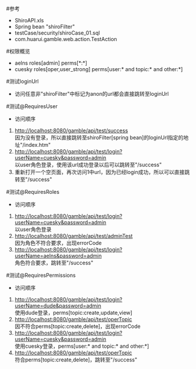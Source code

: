 #参考
- ShiroAPI.xls
- Spring bean "shiroFilter"
- testCase/security/shiroCase_01.sql
- com.huarui.gamble.web.action.TestAction
	
#权限概览
- aelns roles[admin] perms[\*:\*]
- cuesky roles[oper,user_strong] perms[user:\* and topic:\* and other:\*]
	
#测试loginUrl

- 访问任意非"shiroFilter"中标记为anon的url都会直接跳转至loginUrl
	
#测试@RequiresUser

- 访问顺序

1. <http://localhost:8080/gamble/api/test/success>  
		因为没有登录，所以直接跳转至shiroFilter[spring bean]的loginUrl指定的地址"/index.htm"
2. <http://localhost:8080/gamble/api/test/login?userName=cuesky&password=admin>  
		以user角色登录，使用该url成功登录以后可以跳转至"/success"
3. 重新打开一个空页面，再次访问1中url，因为已经login成功，所以可以直接跳转至"/success"  

#测试@RequiresRoles

- 访问顺序

1. <http://localhost:8080/gamble/api/test/login?userName=cuesky&password=admin>  
以user角色登录
2. <http://localhost:8080/gamble/api/test/adminTest>  
因为角色不符合要求，出现errorCode
3. <http://localhost:8080/gamble/api/test/login?userName=aelns&password=admin>  
角色符合要求，跳转至"/success"

#测试@RequiresPermissions

- 访问顺序

1. <http://localhost:8080/gamble/api/test/login?userName=dude&password=admin>  
使用dude登录，perms[topic:create,update,view]
2. <http://localhost:8080/gamble/api/test/operTopic>  
因不符合perms[topic:create,delete]，出现errorCode
3. <http://localhost:8080/gamble/api/test/login?userName=cuesky&password=admin>  
使用cuesky登录，perms[user:\* and topic:\* and other:\*]
4. <http://localhost:8080/gamble/api/test/operTopic>  
符合perms[topic:create,delete]，跳转至"/success"